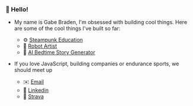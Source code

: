 ### 👋 Hello!
- My name is Gabe Braden, I'm obsessed with building cool things. Here are some of the cool things I've built so far:
    - ⚙️ [Steampunk Education](https://www.steampunk.education/)
    - 🤖 [Robot Artist](https://github.com/thePianoKid/da_vinci)
    - 🌙 [AI Bedtime Story Generator](https://github.com/thePianoKid/ReTell)

- If you love JavaScript, building companies or endurance sports, we should meet up
    - ✉️ [Email](mailto:gbrad012@uottawa.ca)
    - 🤝 [Linkedin](https://www.linkedin.com/in/gabe-braden-884227199/)
    - 🏃 [Strava](https://www.strava.com/athletes/126630472)
